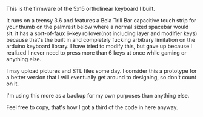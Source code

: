 This is the firmware of the 5x15 ortholinear keyboard I built. 

It runs on a teensy 3.6 and features a Bela Trill Bar capacitive touch strip for your thumb on the palmrest below where a normal sized spacebar would sit. it has a sort-of-faux 6-key rollover(not including layer and modifier keys) because that's the built in and completely fucking arbitrary limitation on the arduino keyboard library. I have tried to modify this, but gave up because I realized I never need to press more than 6 keys at once while gaming or anything else. 

I may upload pictures and STL files some day. I consider this a prototype for a better version that I will eventually get around to designing, so don't count on it. 

I'm using this more as a backup for my own purposes than anything else. 

Feel free to copy, that's how I got a third of the code in here anyway. 